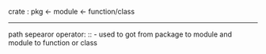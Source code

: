 
crate : pkg <- module <- function/class

-----------

path sepearor operator:
 :: - used to got from package to module and module to function or class